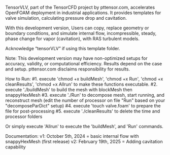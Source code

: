 TensorVLV, part of the TensorCFD project by pttensor.com, accelerates OpenFOAM deployment in industrial applications. It provides templates for valve simulation, calculating pressure drop and cavitation. 

With this development version, Users can copy, replace geometry or boundary conditions, and simulate internal flow, incompressible, steady, phase change for vapor (cavitation), with RAS turbulent models.

Acknowledge “tensorVLV” if using this template folder.

Note: This development version may have non-optimized setups for accuracy, validity, or computational efficiency. Results depend on the case and setup. pttensor.com disclaims responsibility for results.

How to Run:
#1. execute 'chmod +x buildMesh', 'chmod +x Run', 'chmod +x cleanResults', 'chmod +x Allrun' to make these functions executable.
#2. execute './buildMesh' to build the mesh with blockMesh then snappyHexMesh
#3. execute './Run' to decompose mesh, start running, and reconstruct mesh (edit the number of processor on file "Run" based on your "decomposeParDict" setup)
#4. execute 'touch valve.foam' to prepare the file for post-processing
#5. execute './cleanResults' to delete the time and processor folders

Or simply execute 'Allrun' to execute the 'buildMesh', and 'Run' commands.

Documentation:
v1: October 5th, 2024 = basic internal flow with snappyHexMesh (first release)
v2: February 19th, 2025 = Adding cavitation capability

